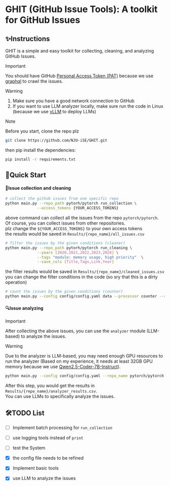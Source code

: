 # GHIT (GitHub Issue Tools): A toolkit for GitHub Issues

## ✨️Instructions
GHIT is a simple and easy toolkit for collecting, cleaning, and analyzing GitHub Issues.
> [!IMPORTANT]
> 
> You should have GitHub [Personal Access Token (PAT)](https://docs.github.com/en/authentication/keeping-your-account-and-data-secure/managing-your-personal-access-tokens) because we use [graphql](https://docs.github.com/en/graphql) to crawl the issues.

> [!WARNING]
> 1. Make sure you have a good network connection to GitHub
> 2. If you want to use LLM analyzer locally, make sure run the code in Linux (because we use [vLLM](https://github.com/vllm-project/vllm) to deploy LLMs)

> [!Note] 
> Before you start, clone the repo plz
> ```bash
> git clone https://github.com/NJU-iSE/GHIT.git
> ```
> then pip install the dependencies:
> ```bash
> pip install -r requirements.txt
>```
## 🌠Quick Start
#### 📩Issue collection and cleaning
```bash
# collect the github issues from one specific repo
python main.py --repo_path pytorh/pytorch run_collection \
              --access_tokens {YOUR_ACCESS_TOKENS}
```
above command can collect all the issues from the repo `pytorch/pytorch`.  
Of course, you can collect issues from other repositories.  
plz change the `${YOUR_ACCESS_TOKENS}` to your own access tokens  
the results would be saved in `Results/{repo_name}/all_issues.csv`  
```bash
# filter the issues by the given conditions (cleaner)
python main.py --repo_path pytorh/pytorch run_cleaning \
              --years [2020,2021,2022,2023,2024] \
              --tags "module: memory usage, high priority"  \
              --save_cols [Title,Tags,Link,Year]
```
the filter results would be saved in `Results/{repo_name}/cleaned_issues.csv`  
you can change the filter conditions in the code (so sry that this is a dirty operation)

```bash
# count the issues by the given conditions (counter)
python main.py --config config/config.yaml data --processor counter --repo_name pytorch/pytorch
```

#### 🔍️Issue analyzing
> [!IMPORTANT]
> 
> After collecting the above issues, you can use the `analyzer` module (LLM-based) to analyze the issues.

> [!WARNING]
> 
> Due to the analyzer is LLM-based, you may need enough GPU resources to run the analyzer
> (Based on my experience, it needs at least 32GB GPU memory because we use [Qwen2.5-Coder-7B-Instruct](https://huggingface.co/Qwen/Qwen2.5-Coder-7B-Instruct)).

```bash
python main.py --config config/config.yaml --repo_name pytorch/pytorch analyze
```

After this step, you would get the results in `Results/{repo_name}/analyzer_results.csv`.  
You can use LLMs to specifically analyze the issues.

## 🛠️TODO List
- [ ] Implement batch processing for `run_collection`
- [ ] use logging tools instead of `print`
- [ ] test the System
- [x] the config file needs to be refined
- [x] Implement basic tools
- [x] use LLM to analyze the issues

